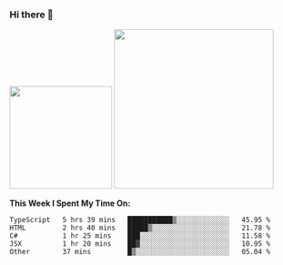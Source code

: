 ### Hi there 👋

<!--
**nestor22/nestor22** is a ✨ _special_ ✨ repository because its `README.md` (this file) appears on your GitHub profile.

Here are some ideas to get you started:

- 🔭 I’m currently working on ...
- 🌱 I’m currently learning ...
- 👯 I’m looking to collaborate on ...
- 🤔 I’m looking for help with ...
- 💬 Ask me about ...
- 📫 How to reach me: ...
- 😄 Pronouns: ...
- ⚡ Fun fact: ...
-->


<img height="180em" src="https://github-readme-stats.vercel.app/api?username=nestor22&show_icons=true&hide_border=true&&count_private=true&include_all_commits=true&theme=radical" />
<img height="280em" src="https://github-readme-stats.vercel.app/api/top-langs/?username=nestor22&layout=compact)](https://github.com/nestor22/github-readme-stats&theme=radical"  />



**This Week I Spent My Time On:**
<!--START_SECTION:waka-->
```text
TypeScript   5 hrs 39 mins   ███████████▒░░░░░░░░░░░░░   45.95 % 
HTML         2 hrs 40 mins   █████▒░░░░░░░░░░░░░░░░░░░   21.78 % 
C#           1 hr 25 mins    ███░░░░░░░░░░░░░░░░░░░░░░   11.58 % 
JSX          1 hr 20 mins    ██▓░░░░░░░░░░░░░░░░░░░░░░   10.95 % 
Other        37 mins         █▒░░░░░░░░░░░░░░░░░░░░░░░   05.04 % 
```
<!--END_SECTION:waka-->


